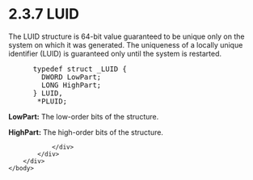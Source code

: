 <html dir="LTR" xmlns:mshelp="http://msdn.microsoft.com/mshelp" xmlns:ddue="http://ddue.schemas.microsoft.com/authoring/2003/5" xmlns:xlink="http://www.w3.org/1999/xlink" xmlns:tool="http://www.microsoft.com/tooltip">
    <head>
        <meta http-equiv="Content-Type" content="text/html; CHARSET=utf-8"></meta>
        <meta name="save" content="history"></meta>
        <title>2.3.7 LUID</title>
        <xml>
            <mshelp:toctitle title="2.3.7 LUID"></mshelp:toctitle>
            <mshelp:rltitle title="[MS-DTYP]: LUID"></mshelp:rltitle>
            <mshelp:keyword index="A" term="48cbee2a-0790-45f2-8269-931d7083b2c3"></mshelp:keyword>
            <mshelp:attr name="DCSext.ContentType" value="open specification"></mshelp:attr>
            <mshelp:attr name="AssetID" value="48cbee2a-0790-45f2-8269-931d7083b2c3"></mshelp:attr>
            <mshelp:attr name="TopicType" value="kbRef"></mshelp:attr>
            <mshelp:attr name="DCSext.Title" value="[MS-DTYP]: LUID" />
        </xml>
    </head>
    <body>
        <div id="header">
            <h1 class="heading">2.3.7 LUID</h1>
        </div>
        <div id="mainSection">
            <div id="mainBody">
                <div id="allHistory" class="saveHistory"></div>
                <div id="sectionSection0" class="section" name="collapseableSection">
                    

<p>The LUID structure is 64-bit value guaranteed to be unique
only on the system on which it was generated. The uniqueness of a locally
unique identifier (LUID) is guaranteed only until the system is restarted.</p>

<dl>
<dd>
<div><pre> typedef struct _LUID {
   DWORD LowPart;
   LONG HighPart;
 } LUID,
  *PLUID;
</pre></div>
</dd></dl>

<p><b>LowPart:</b>  The low-order bits of the
structure.</p>

<p><b>HighPart:</b>  The high-order bits of
the structure.</p>


                </div>
            </div>
        </div>
    </body>
</html>